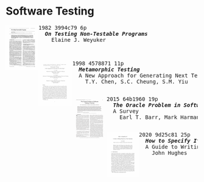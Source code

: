 # Software Testing

<a href="https://doi.org/10.1093/comjnl/25.4.465"><img align="left" height="120" src="../asset/3994c79.png"></img></a>
<pre>
1982 3994c79 6p
  <b><i>On Testing Non-Testable Programs</i></b>
    Elaine J. Weyuker


</pre>

<a href="https://doi.org/10.48550/arXiv.2002.12543"><img align="left" height="120" src="../asset/4578871.png"></img></a>
<pre>
1998 4578871 11p
  <b><i>Metamorphic Testing</i></b>
  A New Approach for Generating Next Test Cases
    T.Y. Chen, S.C. Cheung, S.M. Yiu

</pre>

<a href="https://doi.org/10.1109/TSE.2014.2372785"><img align="left" height="120" src="../asset/64b1960.png"></img></a>
<pre>
2015 64b1960 19p
  <b><i>The Oracle Problem in Software Testing</i></b>
  A Survey
    Earl T. Barr, Mark Harman, Phil McMinn

</pre>

<a href="http://doi.org/10.1007/978-3-030-47147-7_4"><img align="left" height="120" src="../asset/9d25c81.png"></img></a>
<pre>
2020 9d25c81 25p
  <b><i>How to Specify It!</i></b>
  A Guide to Writing Properties of Pure Functions
    John Hughes

</pre>
